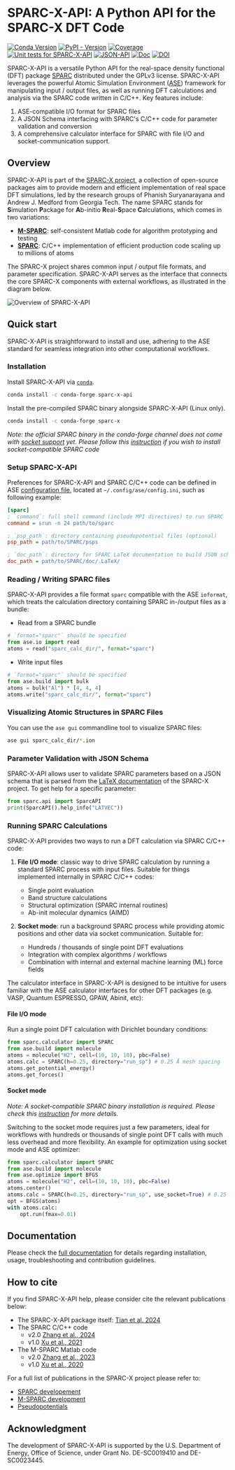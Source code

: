 # SPARC-X-API: A Python API for the SPARC-X DFT Code
<!-- [![Package](https://raw.githubusercontent.com/SPARC-X/SPARC-X-API/badges/badges/package.svg)](https://raw.githubusercontent.com/SPARC-X/SPARC-X-API/badges/badges/package.svg) -->
[![Conda Version](https://img.shields.io/conda/v/conda-forge/sparc-x-api)](https://anaconda.org/conda-forge/sparc-x-api)
[![PyPI - Version](https://img.shields.io/pypi/v/sparc-x-api)](https://pypi.org/project/sparc-x-api/)
[![Coverage](https://raw.githubusercontent.com/SPARC-X/SPARC-X-API/badges/badges/coverage.svg)](https://sparc-x.github.io/SPARC-X-API/test_coverage.html)
[![Unit tests for SPARC-X-API](https://github.com/SPARC-X/SPARC-X-API/actions/workflows/unit_test.yml/badge.svg)](https://github.com/SPARC-X/SPARC-X-API/actions/workflows/unit_test.yml)
[![JSON-API](https://raw.githubusercontent.com/SPARC-X/SPARC-X-API/badges/badges/api_version.svg)](https://raw.githubusercontent.com/SPARC-X/SPARC-X-API/master/sparc/sparc_json_api/parameters.json)
[![Doc](https://raw.githubusercontent.com/SPARC-X/SPARC-X-API/badges/badges/doc.svg)](https://sparc-x.github.io/SPARC-X-API/)
[![DOI](https://joss.theoj.org/papers/10.21105/joss.07747/status.svg)](https://doi.org/10.21105/joss.07747)

SPARC-X-API is a versatile Python API for the real-space density
functional (DFT) package [SPARC](https://github.com/SPARC-X/SPARC)
distributed under the GPLv3 license.  SPARC-X-API leverages the
powerful Atomic Simulation Environment
([ASE](https://wiki.fysik.dtu.dk/ase/)) framework for manipulating
input / output files, as well as running DFT calculations and analysis
via the SPARC code written in C/C++. Key features include:

1. ASE-compatible I/O format for SPARC files
2. A JSON Schema interfacing with SPARC's C/C++ code for parameter validation and conversion
3. A comprehensive calculator interface for SPARC with file I/O and socket-communication support.

## Overview

SPARC-X-API is part of the [SPARC-X
project](https://github.com/SPARC-X), a collection of open-source
packages aim to provide modern and efficient implementation of real
space DFT simulations, led by the research groups of Phanish
Suryanarayana and Andrew J. Medford from Georgia Tech. The name SPARC
stands for **S**imulation **P**ackage for **A**b-initio
**R**eal-**S**pace **C**alculations, which comes in two variations:
- [**M-SPARC**](https://github.com/SPARC-X/M-SPARC): self-consistent
  Matlab code for algorithm prototyping and testing
- [**SPARC**](https://github.com/SPARC-X/SPARC): C/C++ implementation
  of efficient production code scaling up to millions of atoms

The SPARC-X project shares common input / output file formats, and
parameter specification. SPARC-X-API serves as the interface that
connects the core SPARC-X components with external workflows, as
illustrated in the diagram below.

![Overview of SPARC-X-API](doc/img/fig_sparc_api_overview.svg)


## Quick start

SPARC-X-API is straightforward to install and use, adhering to the ASE
standard for seamless integration into other computational workflows.

### Installation

Install SPARC-X-API via
[`conda`](https://docs.conda.io/projects/conda/en/latest/index.html).
```bash
conda install -c conda-forge sparc-x-api
```

Install the pre-compiled SPARC binary alongside SPARC-X-API (Linux only).
```bash
conda install -c conda-forge sparc-x
```

*Note: the official SPARC binary in the conda-forge channel does not come with [socket support](https://github.com/SPARC-X/SPARC-X-API?tab=readme-ov-file#socket-mode) yet. Please follow this [instruction](https://sparc-x.github.io/SPARC-X-API/installation.html#manual-compilation-of-the-sparc-binary-code) if you wish to install socket-compatible SPARC code*

### Setup SPARC-X-API

Preferences for SPARC-X-API and SPARC C/C++ code can be defined in ASE [configuration file](https://wiki.fysik.dtu.dk/ase/ase/calculators/calculators.html#calculator-configuration), located at `~/.config/ase/config.ini`, such as following example:

```ini
[sparc]
; `command`: full shell command (include MPI directives) to run SPARC
command = srun -n 24 path/to/sparc

; `psp_path`: directory containing pseudopotential files (optional)
psp_path = path/to/SPARC/psps

; `doc_path`: directory for SPARC LaTeX documentation to build JSON schema on the fly (optional)
doc_path = path/to/SPARC/doc/.LaTeX/
```

### Reading / Writing SPARC files

SPARC-X-API provides a file format `sparc` compatible with the ASE
`ioformat`, which treats the calculation directory containing SPARC
in-/output files as a bundle:

- Read from a SPARC bundle
```python
# `format="sparc"` should be specified
from ase.io import read
atoms = read("sparc_calc_dir/", format="sparc")
```

- Write input files
```python
# `format="sparc"` should be specified
from ase.build import bulk
atoms = bulk("Al") * [4, 4, 4]
atoms.write("sparc_calc_dir/", format="sparc")
```

### Visualizing Atomic Structures in SPARC Files

You can use the `ase gui` commandline tool to visualize SPARC files:

```bash
ase gui sparc_calc_dir/*.ion
```

### Parameter Validation with JSON Schema

SPARC-X-API allows user to validate SPARC parameters based on a JSON
schema that is parsed from the [LaTeX
documentation](https://github.com/SPARC-X/SPARC/tree/master/doc) of
the SPARC-X project. To get help for a specific parameter:

```python
from sparc.api import SparcAPI
print(SparcAPI().help_info("LATVEC"))
```

### Running SPARC Calculations

SPARC-X-API provides two ways to run a DFT calculation via SPARC C/C++ code:

1. **File I/O mode**: classic way to drive SPARC calculation by
   running a standard SPARC process with input files. Suitable for
   things implemented internally in SPARC C/C++ codes:
   - Single point evaluation
   - Band structure calculations
   - Structural optimization (SPARC internal routines)
   - Ab-init molecular dynamics (AIMD)

2. **Socket mode**: run a background SPARC process while providing
   atomic positions and other data via socket communication. Suitable for:
   - Hundreds / thousands of single point DFT evaluations
   - Integration with complex algorithms / workflows
   - Combination with internal and external machine learning (ML)
     force fields

The calculator interface in SPARC-X-API is designed to be intuitive
for users familiar with the ASE calculator interfaces for other DFT
packages (e.g. VASP, Quantum ESPRESSO, GPAW, Abinit, etc):

#### File I/O mode

Run a single point DFT calculation with Dirichlet boundary conditions:
```python
from sparc.calculator import SPARC
from ase.build import molecule
atoms = molecule("H2", cell=(10, 10, 10), pbc=False)
atoms.calc = SPARC(h=0.25, directory="run_sp") # 0.25 Å mesh spacing
atoms.get_potential_energy()
atoms.get_forces()
```

#### Socket mode
*Note: A socket-compatible SPARC binary installation is required. Please check this [instruction](https://sparc-x.github.io/SPARC-X-API/installation.html#manual-compilation-of-the-sparc-binary-code) for more details.*

Switching to the socket mode requires just a few parameters, ideal for
workflows with hundreds or thousands of single point DFT calls with
much less overhead and more flexibility. An example for optimization
using socket mode and ASE optimizer:

```python
from sparc.calculator import SPARC
from ase.build import molecule
from ase.optimize import BFGS
atoms = molecule("H2", cell=(10, 10, 10), pbc=False)
atoms.center()
atoms.calc = SPARC(h=0.25, directory="run_sp", use_socket=True) # 0.25 Å mesh spacing
opt = BFGS(atoms)
with atoms.calc:
    opt.run(fmax=0.01)
```

## Documentation
Please check the [full
documentation](https://sparc-x.github.io/SPARC-X-API) for details
regarding installation, usage, troubleshooting and contribution
guidelines.

## How to cite
If you find SPARC-X-API help, please consider cite the relevant
publications below:
- The SPARC-X-API package itself: [Tian et al. 2024](https://github.com/openjournals/joss-reviews/issues/7747)
- The SPARC C/C++ code
  - v2.0 [Zhang et al., 2024](https://doi.org/10.1016/j.simpa.2024.100649)
  - v1.0 [Xu et al., 2021](https://doi.org/10.1016/j.softx.2021.100709)
- The M-SPARC Matlab code
  - v2.0 [Zhang et al., 2023](https://doi.org/10.1016/j.softx.2022.101295)
  - v1.0 [Xu et al., 2020](https://doi.org/10.1016/j.softx.2020.100423)

For a full list of publications in the SPARC-X project please refer to:
- [SPARC developement](https://github.com/SPARC-X/SPARC?tab=readme-ov-file#6-citation)
- [M-SPARC development](https://github.com/SPARC-X/M-SPARC?tab=readme-ov-file#6-citation)
- [Pseudopotentials](https://github.com/SPARC-X/SPMS-psps?tab=readme-ov-file#citation)

## Acknowledgment
The development of SPARC-X-API is supported by the U.S. Department of
Energy, Office of Science, under Grant No. DE-SC0019410 and
DE-SC0023445.
